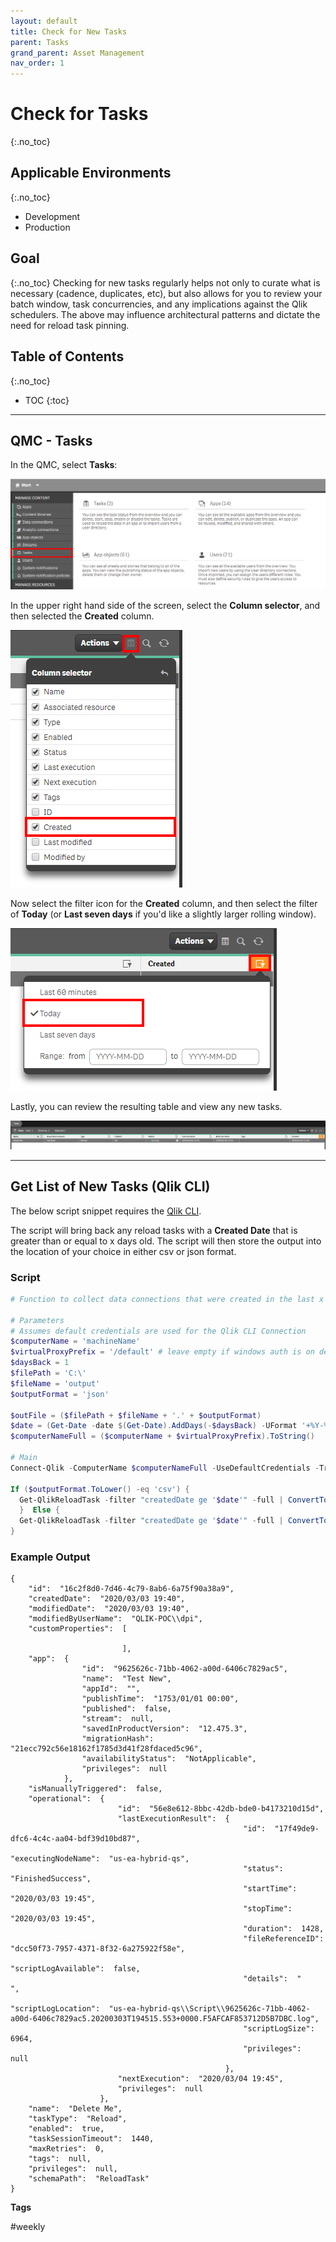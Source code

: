 ```yaml
---
layout: default
title: Check for New Tasks
parent: Tasks
grand_parent: Asset Management
nav_order: 1
---
```


# Check for Tasks <i class="fas fa-dolly-flatbed fa-xs" title="Shipped | Native Capability"></i> <i class="fas fa-file-code fa-xs" title="API | Requires Script"></i>
{:.no_toc}

## Applicable Environments
{:.no_toc}
- Development
- Production

## Goal
{:.no_toc}
Checking for new tasks regularly helps not only to curate what is necessary (cadence, duplicates, etc), but also allows for you to review your batch window, task concurrencies, and any implications against the Qlik schedulers. The above may influence architectural patterns and dictate the need for reload task pinning.

## Table of Contents
{:.no_toc}

* TOC
{:toc}
-------------------------

## QMC - Tasks <i class="fas fa-dolly-flatbed fa-xs" title="Shipped | Native Capability"></i>

In the QMC, select **Tasks**:

[![check_tasks_native_1.png](images/check_tasks_native_1.png)](https://raw.githubusercontent.com/qs-admin-guide/qs-admin-guide/master/docs/asset_management/tasks/images/check_tasks_native_1.png)

In the upper right hand side of the screen, select the **Column selector**, and then selected the **Created** column.

[![check_tasks_native_2.png](images/check_tasks_native_2.png)](https://raw.githubusercontent.com/qs-admin-guide/qs-admin-guide/master/docs/asset_management/tasks/images/check_tasks_native_2.png)

Now select the filter icon for the **Created** column, and then select the filter of **Today** (or **Last seven days** if you'd like a slightly larger rolling window).

[![check_tasks_native_3.png](images/check_tasks_native_3.png)](https://raw.githubusercontent.com/qs-admin-guide/qs-admin-guide/master/docs/asset_management/tasks/images/check_tasks_native_3.png)

Lastly, you can review the resulting table and view any new tasks.

[![check_tasks_native_4.png](images/check_tasks_native_4.png)](https://raw.githubusercontent.com/qs-admin-guide/qs-admin-guide/master/docs/asset_management/tasks/images/check_tasks_native_4.png)

-------------------------

## Get List of New Tasks (Qlik CLI) <i class="fas fa-file-code fa-xs" title="API | Requires Script"></i>

The below script snippet requires the [Qlik CLI](../../tooling/qlik_cli.md).

The script will bring back any reload tasks with a **Created Date** that is greater than or equal to x days old. The script will then store the output into the location of your choice in either csv or json format.

### Script
```powershell
# Function to collect data connections that were created in the last x days

# Parameters
# Assumes default credentials are used for the Qlik CLI Connection
$computerName = 'machineName'
$virtualProxyPrefix = '/default' # leave empty if windows auth is on default VP
$daysBack = 1
$filePath = 'C:\'
$fileName = 'output'
$outputFormat = 'json'

$outFile = ($filePath + $fileName + '.' + $outputFormat)
$date = (Get-Date -date $(Get-Date).AddDays(-$daysBack) -UFormat '+%Y-%m-%dT%H:%M:%S.000Z').ToString()
$computerNameFull = ($computerName + $virtualProxyPrefix).ToString()

# Main
Connect-Qlik -ComputerName $computerNameFull -UseDefaultCredentials -TrustAllCerts

If ($outputFormat.ToLower() -eq 'csv') {
  Get-QlikReloadTask -filter "createdDate ge '$date'" -full | ConvertTo-Csv -NoTypeInformation | Set-Content $outFile
  }  Else {
  Get-QlikReloadTask -filter "createdDate ge '$date'" -full | ConvertTo-Json | Set-Content $outFile
}
```

### Example Output
```
{
    "id":  "16c2f8d0-7d46-4c79-8ab6-6a75f90a38a9",
    "createdDate":  "2020/03/03 19:40",
    "modifiedDate":  "2020/03/03 19:40",
    "modifiedByUserName":  "QLIK-POC\\dpi",
    "customProperties":  [

                         ],
    "app":  {
                "id":  "9625626c-71bb-4062-a00d-6406c7829ac5",
                "name":  "Test New",
                "appId":  "",
                "publishTime":  "1753/01/01 00:00",
                "published":  false,
                "stream":  null,
                "savedInProductVersion":  "12.475.3",
                "migrationHash":  "21ecc792c56e18162f1785d3d41f28fdaced5c96",
                "availabilityStatus":  "NotApplicable",
                "privileges":  null
            },
    "isManuallyTriggered":  false,
    "operational":  {
                        "id":  "56e8e612-8bbc-42db-bde0-b4173210d15d",
                        "lastExecutionResult":  {
                                                    "id":  "17f49de9-dfc6-4c4c-aa04-bdf39d10bd87",
                                                    "executingNodeName":  "us-ea-hybrid-qs",
                                                    "status":  "FinishedSuccess",
                                                    "startTime":  "2020/03/03 19:45",
                                                    "stopTime":  "2020/03/03 19:45",
                                                    "duration":  1428,
                                                    "fileReferenceID":  "dcc50f73-7957-4371-8f32-6a275922f58e",
                                                    "scriptLogAvailable":  false,
                                                    "details":  "    ",
                                                    "scriptLogLocation":  "us-ea-hybrid-qs\\Script\\9625626c-71bb-4062-a00d-6406c7829ac5.20200303T194515.553+0000.F5AFCAF853712D5B7DBC.log",
                                                    "scriptLogSize":  6964,
                                                    "privileges":  null
                                                },
                        "nextExecution":  "2020/03/04 19:45",
                        "privileges":  null
                    },
    "name":  "Delete Me",
    "taskType":  "Reload",
    "enabled":  true,
    "taskSessionTimeout":  1440,
    "maxRetries":  0,
    "tags":  null,
    "privileges":  null,
    "schemaPath":  "ReloadTask"
}
```

**Tags**

#weekly


